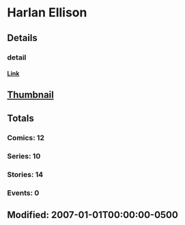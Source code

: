 # Harlan  Ellison 
## Details
### detail
#### [Link](http://marvel.com/comics/creators/1218/harlan_ellison?utm_campaign=apiRef&utm_source=225578a89fc76f3d20fbffda5d17a88d)
## [Thumbnail](http://i.annihil.us/u/prod/marvel/i/mg/b/40/image_not_available.jpg)
## Totals
### Comics: 12
### Series: 10
### Stories: 14
### Events: 0
## Modified: 2007-01-01T00:00:00-0500